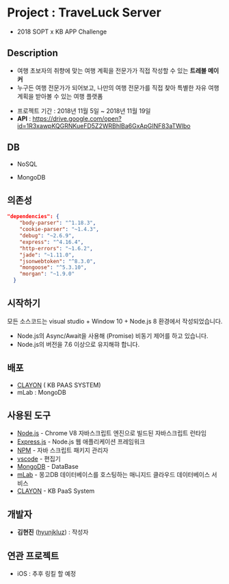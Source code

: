 # Project : TraveLuck Server

* 2018 SOPT x KB APP Challenge




## Description

- 여행 초보자의 취향에 맞는 여행 계획을 전문가가 직접 작성할 수 있는 **트레블 메이커**
- 누구든 여행 전문가가 되어보고, 나만의 여행 전문가를 직접 찾아 특별한 자유 여행 계획을 받아볼 수 있는 여행 플랫폼

* 프로젝트 기간 : 2018년 11월 5일 ~ 2018년 11월 19일
* **API** : https://drive.google.com/open?id=1R3xawpKQGRNKueFD5Z2WRBhlBa6GxApGINF83aTWlbo



## DB

* NoSQL

* MongoDB




## 의존성

```json
"dependencies": {
    "body-parser": "^1.18.3",
    "cookie-parser": "~1.4.3",
    "debug": "~2.6.9",
    "express": "^4.16.4",
    "http-errors": "~1.6.2",
    "jade": "~1.11.0",
    "jsonwebtoken": "^8.3.0",
    "mongoose": "^5.3.10",
    "morgan": "~1.9.0"
  }
```



## 시작하기

모든 소스코드는 visual studio + Window 10 + Node.js 8 환경에서 작성되었습니다.

* Node.js의 Async/Await을 사용해 (Promise) 비동기 제어를 하고 있습니다.
* Node.js의 버전을 7.6 이상으로 유지해햐 합니다.



## 배포

- [CLAYON](https://www.clayon.io/) ( KB PAAS SYSTEM)
- mLab : MongoDB



## 사용된 도구

- [Node.js](https://nodejs.org/ko/) - Chrome V8 자바스크립트 엔진으로 빌드된 자바스크립트 런타임
- [Express.js](http://expressjs.com/ko/) - Node.js 웹 애플리케이션 프레임워크
- [NPM](https://rometools.github.io/rome/) - 자바 스크립트 패키지 관리자
- [vscode](https://code.visualstudio.com/) - 편집기
- [MongoDB](https://www.mongodb.com/) - DataBase
- [mLab](https://mlab.com/) - 몽고DB 데이터베이스를 호스팅하는 매니지드 클라우드 데이터베이스 서비스
- [CLAYON](https://www.clayon.io/) - KB PaaS System



## 개발자

* **김현진** ([hyunjkluz](https://github.com/hyunjkluz)) : 작성자


## 연관 프로젝트

* iOS : 추후 링킬 할 예정